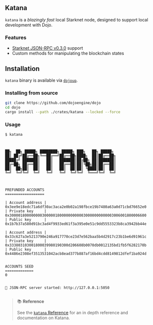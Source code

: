 ## Katana

`katana` is a _blazingly fast_ local Starknet node, designed to support local development with Dojo.

### Features

-   [Starknet JSON-RPC v0.3.0](https://github.com/starkware-libs/starknet-specs/tree/v0.3.0) support
-   Custom methods for manipulating the blockchain states

## Installation

`katana` binary is available via [`dojoup`](../../getting-started/quick-start.md).

### Installing from source

```sh
git clone https://github.com/dojoengine/dojo
cd dojo
cargo install --path ./crates/katana --locked --force
```

### Usage

```console
$ katana



██╗  ██╗ █████╗ ████████╗ █████╗ ███╗   ██╗ █████╗
██║ ██╔╝██╔══██╗╚══██╔══╝██╔══██╗████╗  ██║██╔══██╗
█████╔╝ ███████║   ██║   ███████║██╔██╗ ██║███████║
██╔═██╗ ██╔══██║   ██║   ██╔══██║██║╚██╗██║██╔══██║
██║  ██╗██║  ██║   ██║   ██║  ██║██║ ╚████║██║  ██║
╚═╝  ╚═╝╚═╝  ╚═╝   ╚═╝   ╚═╝  ╚═╝╚═╝  ╚═══╝╚═╝  ╚═╝



PREFUNDED ACCOUNTS
==================

| Account address |  0x3ee9e18edc71a6df30ac3aca2e0b02a198fbce19b7480a63a0d71cbd76652e0
| Private key     |  0x300001800000000300000180000000000030000000000003006001800006600
| Public key      |  0x1b7b37a580d91bc3ad4f9933ed61f3a395e0e51c9dd5553323b8ca3942bb44e

| Account address |  0x33c627a3e5213790e246a917770ce23d7e562baa5b4d2917c23b1be6d91961c
| Private key     |  0x333803103001800039980190300d206608b0070db0012135bd1fb5f6282170b
| Public key      |  0x4486e2308ef3513531042acb8ead377b887af16bd4cdd8149812dfef1ba924d


ACCOUNTS SEED
=============
0


🚀 JSON-RPC server started: http://127.0.0.1:5050


```

> 📚 **Reference**
>
> See the [`katana` Reference](./reference.md) for an in depth reference and documentation on Katana.
